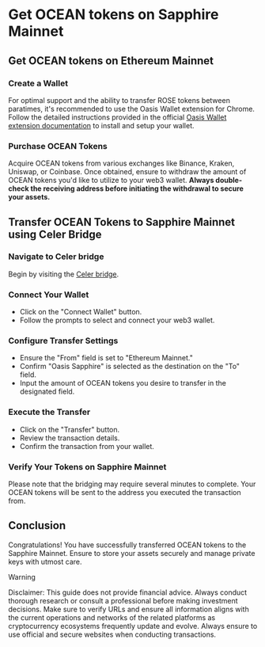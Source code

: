 # Get OCEAN tokens on Sapphire Mainnet

## Get OCEAN tokens on Ethereum Mainnet

### Create a Wallet

For optimal support and the ability to transfer ROSE tokens between paratimes, it's recommended to use the Oasis Wallet extension for Chrome. Follow the detailed instructions provided in the official [Oasis Wallet extension documentation](https://docs.oasis.io/general/manage-tokens/oasis-wallets/browser-extension/#install-the-oasis-wallet-via-chrome-web-store) to install and setup your wallet.

### Purchase OCEAN Tokens

Acquire OCEAN tokens from various exchanges like Binance, Kraken, Uniswap, or Coinbase. Once obtained, ensure to withdraw the amount of OCEAN tokens you'd like to utilize to your web3 wallet. **Always double-check the receiving address before initiating the withdrawal to secure your assets.**

## Transfer OCEAN Tokens to Sapphire Mainnet using Celer Bridge

### Navigate to Celer bridge

Begin by visiting the [Celer bridge](https://cbridge.celer.network/1/23294/OCEAN).

### Connect Your Wallet

- Click on the "Connect Wallet" button.
- Follow the prompts to select and connect your web3 wallet.

### Configure Transfer Settings

- Ensure the "From" field is set to "Ethereum Mainnet."
- Confirm "Oasis Sapphire" is selected as the destination on the "To" field.
- Input the amount of OCEAN tokens you desire to transfer in the designated field.

### Execute the Transfer

- Click on the "Transfer" button.
- Review the transaction details.
- Confirm the transaction from your wallet.

### Verify Your Tokens on Sapphire Mainnet

Please note that the bridging may require several minutes to complete. Your OCEAN tokens will be sent to the address you executed the transaction from.

## Conclusion

Congratulations! You have successfully transferred OCEAN tokens to the Sapphire Mainnet. Ensure to store your assets securely and manage private keys with utmost care.

> [!WARNING]
> Disclaimer: This guide does not provide financial advice. Always conduct thorough research or consult a professional before making investment decisions. Make sure to verify URLs and ensure all information aligns with the current operations and networks of the related platforms as cryptocurrency ecosystems frequently update and evolve. Always ensure to use official and secure websites when conducting transactions.
